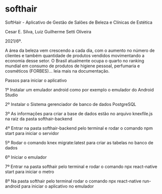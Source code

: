 # softhair
SoftHair - Aplicativo de Gestão de Salões de Beleza e Clínicas de Estética

Cesar E. Silva, Luiz Guilherme Setti Oliveira

2021/6º.

A área da beleza vem crescendo a cada dia, com o aumento no número de clientes e também quantidade de produtos vendidos movimentando a economia desse setor. O Brasil atualmente ocupa o quarto no ranking mundial em consumo de produtos de higiene pessoal, perfumaria e cosméticos (FORBES)... leia mais na documentação.
 
Passos para iniciar o aplicativo 

1º Instalar um emulador android como por exemplo o emulador do Android Studio

2º Instalar o Sistema gerenciador de banco de dados PostgreSQL

3º As informações para criar a base de dados estão no arquivo knexfile.js na raiz da pasta softhair-backend

4º Entrar na pasta softhair-backend pelo terminal e rodar o comando npm start para iniciar o servidor

5º Rodar o comando knex migrate:latest para criar as tabelas no banco de dados

6º Iniciar o emulador

7º Entrar na pasta softhair pelo terminal e rodar o comando npx react-native start para iniciar o metro

8º Na pasta softhair pelo terminal rodar o comando npx react-native run-android para iniciar o aplicativo no emulador


